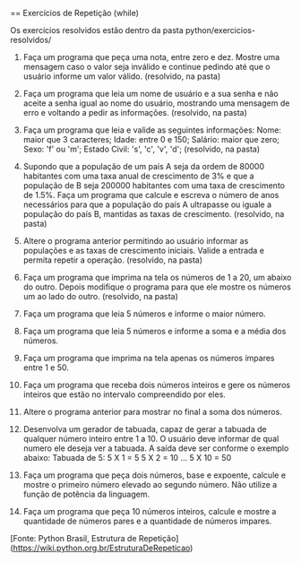 == Exercícios de Repetição (while)

Os exercícios resolvidos estão dentro da pasta
python/exercicios-resolvidos/ 

1. Faça um programa que peça uma nota, entre zero e dez. 
Mostre uma mensagem caso o valor seja inválido e continue pedindo até que o usuário informe um valor válido. 
(resolvido, na pasta)


2. Faça um programa que leia um nome de usuário e a sua senha e não aceite a senha igual ao nome do usuário, mostrando uma mensagem de erro e voltando a pedir as informações. 
(resolvido, na pasta)


3. Faça um programa que leia e valide as seguintes informações:
Nome: maior que 3 caracteres;
Idade: entre 0 e 150;
Salário: maior que zero;
Sexo: 'f' ou 'm';
Estado Civil: 's', 'c', 'v', 'd'; 
(resolvido, na pasta)


4. Supondo que a população de um país A seja da ordem de 80000 habitantes com uma taxa anual de crescimento de 3% e que a população de B seja 200000 habitantes com uma taxa de crescimento de 1.5%. Faça um programa que calcule e escreva o número de anos necessários para que a população do país A ultrapasse ou iguale a população do país B, mantidas as taxas de crescimento.
(resolvido, na pasta)


5. Altere o programa anterior permitindo ao usuário informar as populações e as taxas de crescimento iniciais. Valide a entrada e permita repetir a operação.
(resolvido, na pasta)


6. Faça um programa que imprima na tela os números de 1 a 20, um abaixo do outro. Depois modifique o programa para que ele mostre os números um ao lado do outro.
(resolvido, na pasta)

7. Faça um programa que leia 5 números e informe o maior número.


8. Faça um programa que leia 5 números e informe a soma e a média dos números.


9. Faça um programa que imprima na tela apenas os números ímpares entre 1 e 50.


10. Faça um programa que receba dois números inteiros e gere os números inteiros que estão no intervalo compreendido por eles.


11. Altere o programa anterior para mostrar no final a soma dos números.


12. Desenvolva um gerador de tabuada, capaz de gerar a tabuada de qualquer número inteiro entre 1 a 10. O usuário deve informar de qual numero ele deseja ver a tabuada. A saída deve ser conforme o exemplo abaixo:
Tabuada de 5:
5 X 1 = 5
5 X 2 = 10
...
5 X 10 = 50


13. Faça um programa que peça dois números, base e expoente, calcule e mostre o primeiro número elevado ao segundo número. Não utilize a função de potência da linguagem.

14. Faça um programa que peça 10 números inteiros, calcule e mostre a quantidade de números pares e a quantidade de números impares.


[Fonte: Python Brasil, Estrutura de Repetição] (https://wiki.python.org.br/EstruturaDeRepeticao)
